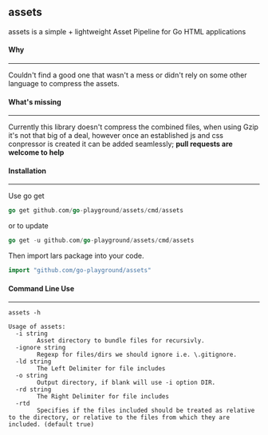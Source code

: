 ## assets

assets is a simple + lightweight Asset Pipeline for Go HTML applications

#### Why
--------
Couldn't find a good one that wasn't a mess or didn't rely on some other language to compress the assets.

#### What's missing
----------
Currently this library doesn't compress the combined files, when using Gzip it's not that big of a deal, however 
once an established js and css conpressor is created it can be added seamlessly; **pull requests are welcome to help**

#### Installation
------------------
Use go get
```go
go get github.com/go-playground/assets/cmd/assets
``` 

or to update

```go
go get -u github.com/go-playground/assets/cmd/assets
``` 

Then import lars package into your code.

```go
import "github.com/go-playground/assets"
```

#### Command Line Use
--------------
```
assets -h

Usage of assets:
  -i string
    	Asset directory to bundle files for recursivly.
  -ignore string
    	Regexp for files/dirs we should ignore i.e. \.gitignore.
  -ld string
    	The Left Delimiter for file includes
  -o string
    	Output directory, if blank will use -i option DIR.
  -rd string
    	The Right Delimiter for file includes
  -rtd
    	Specifies if the files included should be treated as relative to the directory, or relative to the files from which they are included. (default true)
  ```
